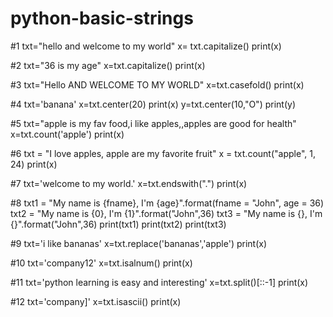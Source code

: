 # python-basic-strings
#1
txt="hello and welcome to my world"
x= txt.capitalize()
print(x)

#2
txt="36 is my age"
x=txt.capitalize()
print(x)

#3
txt="Hello AND WELCOME TO MY WORLD"
x=txt.casefold()
print(x)

#4
txt='banana'
x=txt.center(20)
print(x)
y=txt.center(10,"O")
print(y)

#5
txt="apple is my fav food,i like apples,,apples are good for health"
x=txt.count('apple')
print(x)

#6
txt = "I love apples, apple are my favorite fruit"
x = txt.count("apple", 1, 24)
print(x)

#7
txt='welcome to my world.'
x=txt.endswith(".")
print(x)

#8
txt1 = "My name is {fname}, I'm {age}".format(fname = "John", age = 36)
txt2 = "My name is {0}, I'm {1}".format("John",36)
txt3 = "My name is {}, I'm {}".format("John",36)
print(txt1)
print(txt2)
print(txt3)

#9
txt='i like bananas'
x=txt.replace('bananas','apple')
print(x)

#10
txt='company12'
x=txt.isalnum()
print(x)

#11
txt='python learning is easy and interesting'
x=txt.split()[::-1]
print(x)

#12
txt='company]'
x=txt.isascii()
print(x)
